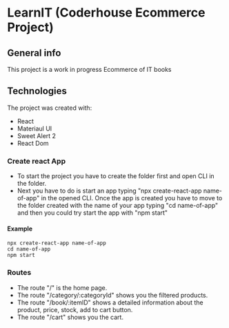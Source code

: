 # LearnIT (Coderhouse Ecommerce Project)

## General info

This project is a work in progress Ecommerce of IT books

## Technologies

The project was created with:

- React
- Materiaul UI
- Sweet Alert 2
- React Dom

### Create react App

- To start the project you have to create the folder first and open CLI in the folder.
- Next you have to do is start an app typing "npx create-react-app name-of-app" in the opened CLI. Once the app is created you have to move to the folder created with the name of your app typing "cd name-of-app" and then you could try start the app with "npm start"

#### Example

```
npx create-react-app name-of-app
cd name-of-app
npm start
```

### Routes

- The route "/" is the home page.
- The route "/category/:categoryId" shows you the filtered products.
- The route "/book/:itemID" shows a detailed information about the product, price, stock, add to cart button.
- The route "/cart" shows you the cart.
